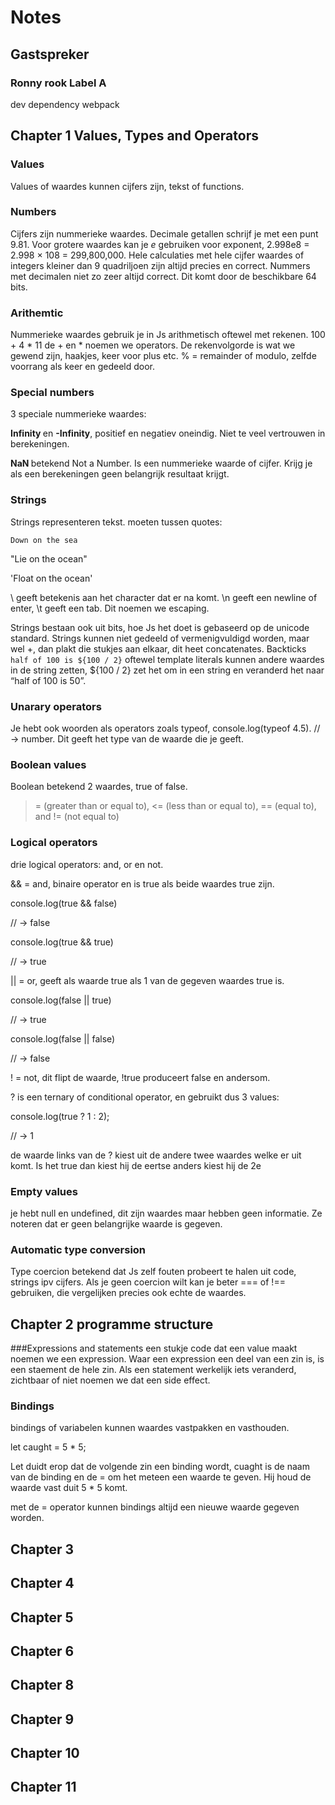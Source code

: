 # Notes

## Gastspreker
### Ronny rook Label A
dev dependency webpack


## Chapter 1 Values, Types and Operators
### Values
Values of waardes kunnen cijfers zijn, tekst of functions.

### Numbers
Cijfers zijn nummerieke waardes. Decimale getallen schrijf je met een punt 9.81. 
Voor grotere waardes kan je <i> e</i> gebruiken voor exponent, 2.998e8 = 2.998 × 108 = 299,800,000.
Hele calculaties met hele cijfer waardes of integers kleiner dan 9 quadriljoen zijn altijd precies en correct. 
Nummers met decimalen niet zo zeer altijd correct. Dit komt door de beschikbare 64 bits.

### Arithemtic
Nummerieke waardes gebruik je in Js arithmetisch oftewel met rekenen. 
100 + 4 * 11 de + en * noemen we operators. 
De rekenvolgorde is wat we gewend zijn, haakjes, keer voor plus etc. 
% = remainder of modulo, zelfde voorrang als keer en gedeeld door. 

### Special numbers
3 speciale nummerieke waardes:

<b> Infinity </b> en <b>-Infinity</b>, positief en negatiev oneindig. Niet te veel vertrouwen in berekeningen. 

<b> NaN </b> betekend Not a Number. Is een nummerieke waarde of cijfer. Krijg je als een berekeningen geen belangrijk resultaat krijgt.

### Strings
Strings representeren tekst. moeten tussen quotes:

`Down on the sea`

"Lie on the ocean"

'Float on the ocean'

\ geeft betekenis aan het character dat er na komt. 
\n geeft een newline of enter, \t geeft een tab. Dit noemen we escaping.

Strings bestaan ook uit bits, hoe Js het doet is gebaseerd op de unicode standard.
Strings kunnen niet gedeeld of vermenigvuldigd worden, maar wel +, dan plakt die stukjes aan elkaar, dit heet concatenates.
Backticks `half of 100 is ${100 / 2}` oftewel template literals kunnen andere waardes in de string zetten,  ${100 / 2}
zet het om in een string en veranderd het naar “half of 100 is 50”.

### Unarary operators
Je hebt ook woorden als operators zoals typeof, console.log(typeof 4.5). // → number. Dit geeft het type van de waarde
die je geeft. 

### Boolean values
Boolean betekend 2 waardes, true of false.
>= (greater than or equal to), <= (less than or equal to), == (equal to), and != (not equal to)

### Logical operators
drie logical operators: and, or en not. 

&& = and, binaire operator en is true als beide waardes true zijn.

console.log(true && false)

// → false

console.log(true && true)

// → true

|| = or, geeft als waarde true als 1 van de gegeven waardes true is. 

console.log(false || true)

// → true

console.log(false || false)

// → false

! = not, dit flipt de waarde, !true produceert false en andersom. 

? is een ternary of conditional operator, en gebruikt dus 3 values:

console.log(true ? 1 : 2);

// → 1

de waarde links van de ? kiest uit de andere twee waardes welke er uit komt. Is het true dan kiest hij de eertse
anders kiest hij de 2e

### Empty values
je hebt null en undefined, dit zijn waardes maar hebben geen informatie. Ze noteren dat er geen belangrijke waarde is gegeven. 

### Automatic type conversion
Type coercion betekend dat Js zelf fouten probeert te halen uit code, strings ipv cijfers. 
Als je geen coercion wilt kan je beter === of !== gebruiken, die vergelijken precies ook echte de waardes.


## Chapter 2 programme structure

###Expressions and statements
een stukje code dat een value maakt noemen we een expression. Waar een expression een deel van een zin is, is een staement de hele zin. 
Als een statement werkelijk iets veranderd, zichtbaar of niet noemen we dat een side effect.

### Bindings
bindings of variabelen kunnen waardes vastpakken en vasthouden. 

let caught = 5 * 5;

Let duidt erop dat de volgende zin een binding wordt, cuaght is de naam van de binding en de = om het meteen een waarde te geven.
Hij houd de waarde vast duit 5 * 5 komt. 

met de = operator kunnen bindings altijd een nieuwe waarde gegeven worden. 


## Chapter 3

## Chapter 4

## Chapter 5

## Chapter 6

## Chapter 8

## Chapter 9

## Chapter 10

## Chapter 11
